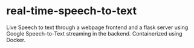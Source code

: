 # real-time-speech-to-text
Live Speech to text through a webpage frontend and a flask server using Google Speech-to-Text streaming in the backend. Containerized using Docker.

